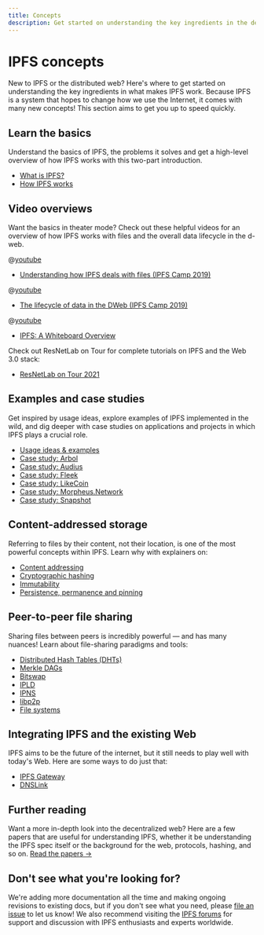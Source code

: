 ```yaml
---
title: Concepts
description: Get started on understanding the key ingredients in the decentralized web and how IPFS works.
---
```


# IPFS concepts

New to IPFS or the distributed web? Here's where to get started on understanding the key ingredients in what makes IPFS work. Because IPFS is a system that hopes to change how we use the Internet, it comes with many new concepts! This section aims to get you up to speed quickly.

## Learn the basics

Understand the basics of IPFS, the problems it solves and get a high-level overview of how IPFS works with this two-part introduction.

- [What is IPFS?](../concepts/what-is-ipfs.md)
- [How IPFS works](../concepts/how-ipfs-works.md)

## Video overviews

Want the basics in theater mode? Check out these helpful videos for an overview of how IPFS works with files and the overall data lifecycle in the d-web.

@[youtube](Z5zNPwMDYGg)

- [Understanding how IPFS deals with files (IPFS Camp 2019)](https://youtu.be/Z5zNPwMDYGg)

@[youtube](fLUq0RkiTBA)

- [The lifecycle of data in the DWeb (IPFS Camp 2019)](https://youtu.be/fLUq0RkiTBA)

@[youtube](J-drqD2UebM)

- [IPFS: A Whiteboard Overview](https://www.youtube.com/watch?v=J-drqD2UebM)

Check out ResNetLab on Tour for complete tutorials on IPFS and the Web 3.0 stack:

- [ResNetLab on Tour 2021](https://research.protocol.ai/tutorials/resnetlab-on-tour/)

## Examples and case studies

Get inspired by usage ideas, explore examples of IPFS implemented in the wild, and dig deeper with case studies on applications and projects in which IPFS plays a crucial role.

- [Usage ideas & examples](usage-ideas-examples.md)
- [Case study: Arbol](case-study-arbol.md)
- [Case study: Audius](case-study-audius.md)
- [Case study: Fleek](case-study-fleek.md)
- [Case study: LikeCoin](case-study-likecoin.md)
- [Case study: Morpheus.Network](case-study-morpheus.md)
- [Case study: Snapshot](case-study-snapshot.md)

## Content-addressed storage

Referring to files by their content, not their location, is one of the most powerful concepts within IPFS. Learn why with explainers on:

- [Content addressing](content-addressing.md)
- [Cryptographic hashing](hashing.md)
- [Immutability](immutability.md)
- [Persistence, permanence and pinning](persistence.md)

## Peer-to-peer file sharing

Sharing files between peers is incredibly powerful — and has many nuances! Learn about file-sharing paradigms and tools:

- [Distributed Hash Tables (DHTs)](dht.md)
- [Merkle DAGs](merkle-dag.md)
- [Bitswap](bitswap.md)
- [IPLD](ipld.md)
- [IPNS](ipns.md)
- [libp2p](libp2p.md)
- [File systems](file-systems.md)

## Integrating IPFS and the existing Web

IPFS aims to be the future of the internet, but it still needs to play well with today's Web. Here are some ways to do just that:

- [IPFS Gateway](ipfs-gateway.md)
- [DNSLink](dnslink.md)

## Further reading

Want a more in-depth look into the decentralized web? Here are a few papers that are useful for understanding IPFS, whether it be understanding the IPFS spec itself or the background for the web, protocols, hashing, and so on. [Read the papers →](further-reading/academic-papers.md)

## Don't see what you're looking for?

We're adding more documentation all the time and making ongoing revisions to existing docs, but if you don't see what you need, please [file an issue](https://github.com/ipfs/ipfs-docs/issues/new?assignees=&labels=OKR+3%3A+Content+Improvement%2C+docs-ipfs&template=content-request.md&title=%5BCONTENT+REQUEST%5D+%28add+your+title+here%21%29) to let us know! We also recommend visiting the [IPFS forums](https://discuss.ipfs.tech/) for support and discussion with IPFS enthusiasts and experts worldwide.
